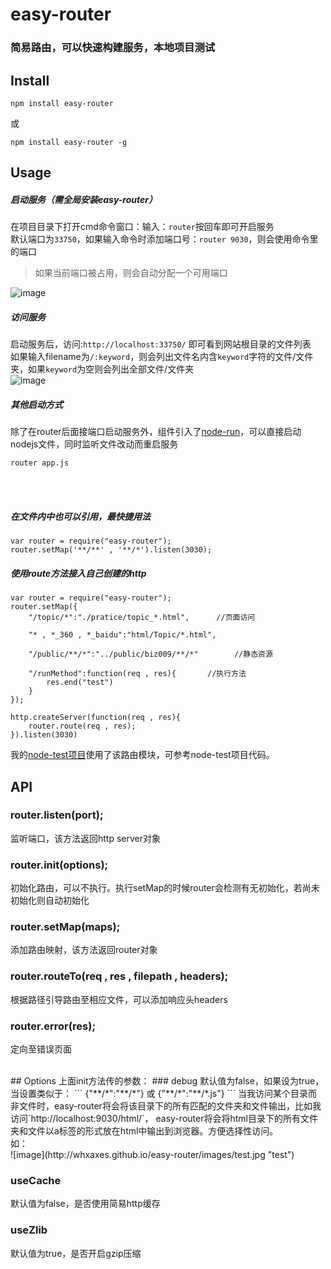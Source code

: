 # easy-router

### 简易路由，可以快速构建服务，本地项目测试

## Install
```
npm install easy-router
```
或
```
npm install easy-router -g
```

## Usage
##### 启动服务（需全局安装easy-router）<br>
在项目目录下打开cmd命令窗口：输入：`router`按回车即可开启服务<br>
默认端口为`33750`，如果输入命令时添加端口号：`router 9030`，则会使用命令里的端口<br>

> 如果当前端口被占用，则会自动分配一个可用端口

![image](http://whxaxes.github.io/easy-router/images/test2.jpg "test")

##### 访问服务
启动服务后，访问:`http://localhost:33750/` 即可看到网站根目录的文件列表<br>
如果输入filename为`/:keyword`，则会列出文件名内含`keyword`字符的文件/文件夹，如果`keyword`为空则会列出全部文件/文件夹<br>
![image](http://whxaxes.github.io/easy-router/images/test4.jpg "test")

##### 其他启动方式
除了在router后面接端口启动服务外，组件引入了[node-run](https://github.com/whxaxes/wheels/tree/master/node-run)，可以直接启动nodejs文件，同时监听文件改动而重启服务<br>
```
router app.js
```
<br><br>
##### 在文件内中也可以引用，最快捷用法
```
var router = require("easy-router");
router.setMap('**/**' , '**/*').listen(3030);
```
##### 使用route方法接入自己创建的http
```
var router = require("easy-router");
router.setMap({
    "/topic/*":"./pratice/topic_*.html",      //页面访问

    "* , *_360 , *_baidu":"html/Topic/*.html",

    "/public/**/*":"../public/biz009/**/*"        //静态资源

    "/runMethod":function(req , res){       //执行方法
        res.end("test")
    }
});

http.createServer(function(req , res){
    router.route(req , res);
}).listen(3030)
```

我的[node-test项目](https://github.com/whxaxes/node-test)使用了该路由模块，可参考node-test项目代码。

## API
### router.listen(port);
监听端口，该方法返回http server对象

### router.init(options);
初始化路由，可以不执行。执行setMap的时候router会检测有无初始化，若尚未初始化则自动初始化

### router.setMap(maps);
添加路由映射，该方法返回router对象

### router.routeTo(req , res , filepath , headers);
根据路径引导路由至相应文件，可以添加响应头headers

### router.error(res);
定向至错误页面

<br>
## Options
上面init方法传的参数：
### debug
默认值为false，如果设为true，当设置类似于：
```
{"**/*":"**/*"} 或 {"**/*":"**/*.js"}
```
当我访问某个目录而非文件时，easy-router将会将该目录下的所有匹配的文件夹和文件输出，比如我访问`http://localhost:9030/html/`，
easy-router将会将html目录下的所有文件夹和文件以a标签的形式放在html中输出到浏览器。方便选择性访问。<br>
如：<br>
![image](http://whxaxes.github.io/easy-router/images/test.jpg "test")



### useCache
默认值为false，是否使用简易http缓存

### useZlib
默认值为true，是否开启gzip压缩
